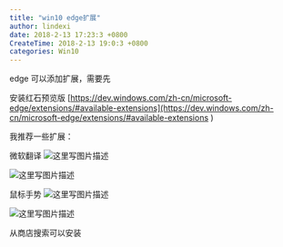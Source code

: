 ```yaml
---
title: "win10 edge扩展"
author: lindexi
date: 2018-2-13 17:23:3 +0800
CreateTime: 2018-2-13 19:0:3 +0800
categories: Win10
---
```



<!--more-->



<div id="toc"></div>

edge 可以添加扩展，需要先

安装红石预览版
[https://dev.windows.com/zh-cn/microsoft-edge/extensions/#available-extensions](https://dev.windows.com/zh-cn/microsoft-edge/extensions/#available-extensions )

我推荐一些扩展：

微软翻译
![这里写图片描述](http://img.blog.csdn.net/20160319085157411)

![这里写图片描述](http://i13.tietuku.cn/2aa67e80c3ad9544.png)

鼠标手势
![这里写图片描述](http://i13.tietuku.cn/2a6a4f50e419bd72.png)

![这里写图片描述](http://i13.tietuku.cn/4aee389e78727eb1.png)

从商店搜索可以安装








